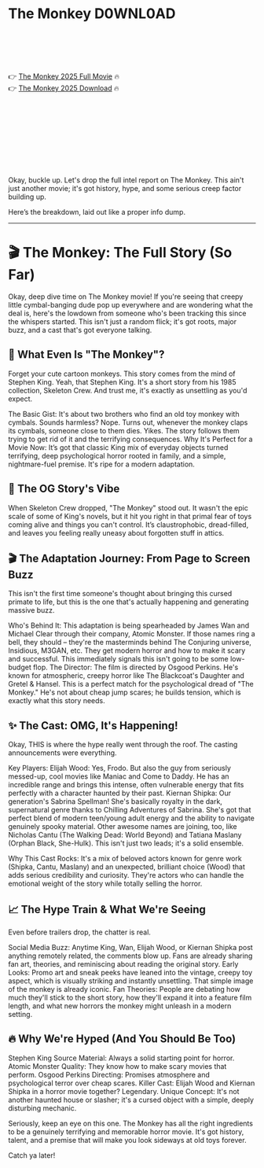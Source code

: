# The Monkey D0WNL0AD

<br><br><br><br>


👉 <a href="https://Michael-marmeapede1972.github.io/tduzywnywe/">The Monkey 2025 Full Movie</a> 🔥
<br>
👉 <a href="https://Michael-marmeapede1972.github.io/tduzywnywe/">The Monkey 2025 Download</a> 🔥


<br><br><br><br><br><br><br><br>


Okay, buckle up. Let's drop the full intel report on The Monkey. This ain't just another movie; it's got history, hype, and some serious creep factor building up.

Here’s the breakdown, laid out like a proper info dump.

---

# 🎬 The Monkey: The Full Story (So Far)

Okay, deep dive time on The Monkey movie! If you're seeing that creepy little cymbal-banging dude pop up everywhere and are wondering what the deal is, here's the lowdown from someone who's been tracking this since the whispers started. This isn't just a random flick; it's got roots, major buzz, and a cast that's got everyone talking.

## 🤔 What Even Is "The Monkey"?

Forget your cute cartoon monkeys. This story comes from the mind of Stephen King. Yeah, that Stephen King. It's a short story from his 1985 collection, Skeleton Crew. And trust me, it's exactly as unsettling as you'd expect.

   The Basic Gist: It's about two brothers who find an old toy monkey with cymbals. Sounds harmless? Nope. Turns out, whenever the monkey claps its cymbals, someone close to them dies. Yikes. The story follows them trying to get rid of it and the terrifying consequences.
   Why It's Perfect for a Movie Now: It’s got that classic King mix of everyday objects turned terrifying, deep psychological horror rooted in family, and a simple, nightmare-fuel premise. It's ripe for a modern adaptation.

## 📜 The OG Story's Vibe

When Skeleton Crew dropped, "The Monkey" stood out. It wasn't the epic scale of some of King's novels, but it hit you right in that primal fear of toys coming alive and things you can't control. It’s claustrophobic, dread-filled, and leaves you feeling really uneasy about forgotten stuff in attics.

## 🎬 The Adaptation Journey: From Page to Screen Buzz

This isn't the first time someone's thought about bringing this cursed primate to life, but this is the one that's actually happening and generating massive buzz.

   Who's Behind It: This adaptation is being spearheaded by James Wan and Michael Clear through their company, Atomic Monster. If those names ring a bell, they should – they're the masterminds behind The Conjuring universe, Insidious, M3GAN, etc. They get modern horror and how to make it scary and successful. This immediately signals this isn't going to be some low-budget flop.
   The Director: The film is directed by Osgood Perkins. He's known for atmospheric, creepy horror like The Blackcoat's Daughter and Gretel & Hansel. This is a perfect match for the psychological dread of "The Monkey." He's not about cheap jump scares; he builds tension, which is exactly what this story needs.

## ✨ The Cast: OMG, It's Happening!

Okay, THIS is where the hype really went through the roof. The casting announcements were everything.

   Key Players:
       Elijah Wood: Yes, Frodo. But also the guy from seriously messed-up, cool movies like Maniac and Come to Daddy. He has an incredible range and brings this intense, often vulnerable energy that fits perfectly with a character haunted by their past.
       Kiernan Shipka: Our generation's Sabrina Spellman! She's basically royalty in the dark, supernatural genre thanks to Chilling Adventures of Sabrina. She's got that perfect blend of modern teen/young adult energy and the ability to navigate genuinely spooky material.
       Other awesome names are joining, too, like Nicholas Cantu (The Walking Dead: World Beyond) and Tatiana Maslany (Orphan Black, She-Hulk). This isn't just two leads; it's a solid ensemble.

   Why This Cast Rocks: It's a mix of beloved actors known for genre work (Shipka, Cantu, Maslany) and an unexpected, brilliant choice (Wood) that adds serious credibility and curiosity. They're actors who can handle the emotional weight of the story while totally selling the horror.

## 📈 The Hype Train & What We're Seeing

Even before trailers drop, the chatter is real.

   Social Media Buzz: Anytime King, Wan, Elijah Wood, or Kiernan Shipka post anything remotely related, the comments blow up. Fans are already sharing fan art, theories, and reminiscing about reading the original story.
   Early Looks: Promo art and sneak peeks have leaned into the vintage, creepy toy aspect, which is visually striking and instantly unsettling. That simple image of the monkey is already iconic.
   Fan Theories: People are debating how much they'll stick to the short story, how they'll expand it into a feature film length, and what new horrors the monkey might unleash in a modern setting.

## 🔥 Why We're Hyped (And You Should Be Too)

   Stephen King Source Material: Always a solid starting point for horror.
   Atomic Monster Quality: They know how to make scary movies that perform.
   Osgood Perkins Directing: Promises atmosphere and psychological terror over cheap scares.
   Killer Cast: Elijah Wood and Kiernan Shipka in a horror movie together? Legendary.
   Unique Concept: It's not another haunted house or slasher; it's a cursed object with a simple, deeply disturbing mechanic.

Seriously, keep an eye on this one. The Monkey has all the right ingredients to be a genuinely terrifying and memorable horror movie. It's got history, talent, and a premise that will make you look sideways at old toys forever.

Catch ya later!

